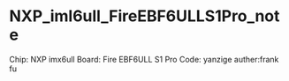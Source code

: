 # NXP_iml6ull_FireEBF6ULLS1Pro_note
Chip: NXP imx6ull
Board: Fire EBF6ULL S1 Pro
Code: yanzige
auther:frank fu